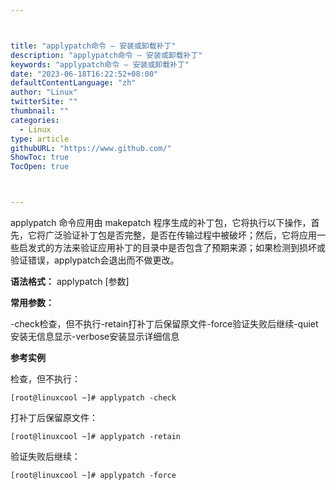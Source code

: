 ```yaml
---



title: "applypatch命令 – 安装或卸载补丁"
description: "applypatch命令 – 安装或卸载补丁"
keywords: "applypatch命令 – 安装或卸载补丁"
date: "2023-06-18T16:22:52+08:00"
defaultContentLanguage: "zh"
author: "Linux"
twitterSite: ""
thumbnail: ""
categories:
  - Linux
type: article
githubURL: "https://www.github.com/"
ShowToc: true
TocOpen: true



---
```


applypatch 命令应用由 makepatch 程序生成的补丁包，它将执行以下操作，首先，它将广泛验证补丁包是否完整，是否在传输过程中被破坏；然后，它将应用一些启发式的方法来验证应用补丁的目录中是否包含了预期来源；如果检测到损坏或验证错误，applypatch会退出而不做更改。

**语法格式：** applypatch [参数]

**常用参数：**

-check检查，但不执行-retain打补丁后保留原文件-force验证失败后继续-quiet安装无信息显示-verbose安装显示详细信息

**参考实例**

检查，但不执行：

```
[root@linuxcool ~]# applypatch -check
```

打补丁后保留原文件：

```
[root@linuxcool ~]# applypatch -retain
```

验证失败后继续：

```
[root@linuxcool ~]# applypatch -force
```